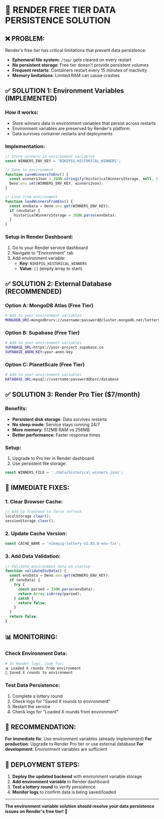 # 🚨 RENDER FREE TIER DATA PERSISTENCE SOLUTION

## **❌ PROBLEM:**
Render's free tier has critical limitations that prevent data persistence:
- **Ephemeral file system**: `/tmp/` gets cleared on every restart
- **No persistent storage**: Free tier doesn't provide persistent volumes
- **Frequent restarts**: Containers restart every 15 minutes of inactivity
- **Memory limitations**: Limited RAM can cause crashes

## **✅ SOLUTION 1: Environment Variables (IMPLEMENTED)**

### **How it works:**
- Store winners data in environment variables that persist across restarts
- Environment variables are preserved by Render's platform
- Data survives container restarts and deployments

### **Implementation:**
```typescript
// Store winners in environment variables
const WINNERS_ENV_KEY = 'NIKEPIG_HISTORICAL_WINNERS';

// Save to environment
function saveWinnersToEnv() {
  const winnersJson = JSON.stringify(historicalWinnersStorage, null, 2);
  Deno.env.set(WINNERS_ENV_KEY, winnersJson);
}

// Load from environment
function loadWinnersFromEnv() {
  const envData = Deno.env.get(WINNERS_ENV_KEY);
  if (envData) {
    historicalWinnersStorage = JSON.parse(envData);
  }
}
```

### **Setup in Render Dashboard:**
1. Go to your Render service dashboard
2. Navigate to "Environment" tab
3. Add environment variable:
   - **Key**: `NIKEPIG_HISTORICAL_WINNERS`
   - **Value**: `[]` (empty array to start)

## **✅ SOLUTION 2: External Database (RECOMMENDED)**

### **Option A: MongoDB Atlas (Free Tier)**
```bash
# Add to your environment variables
MONGODB_URI=mongodb+srv://username:password@cluster.mongodb.net/lottery
```

### **Option B: Supabase (Free Tier)**
```bash
# Add to your environment variables
SUPABASE_URL=https://your-project.supabase.co
SUPABASE_ANON_KEY=your-anon-key
```

### **Option C: PlanetScale (Free Tier)**
```bash
# Add to your environment variables
DATABASE_URL=mysql://username:password@host/database
```

## **✅ SOLUTION 3: Render Pro Tier ($7/month)**

### **Benefits:**
- **Persistent disk storage**: Data survives restarts
- **No sleep mode**: Service stays running 24/7
- **More memory**: 512MB RAM vs 256MB
- **Better performance**: Faster response times

### **Setup:**
1. Upgrade to Pro tier in Render dashboard
2. Use persistent file storage:
```typescript
const WINNERS_FILE = './data/historical_winners.json';
```

## **🔧 IMMEDIATE FIXES:**

### **1. Clear Browser Cache:**
```javascript
// Add to frontend to force refresh
localStorage.clear();
sessionStorage.clear();
```

### **2. Update Cache Version:**
```javascript
const CACHE_NAME = 'nikepig-lottery-v2.85.0-env-fix';
```

### **3. Add Data Validation:**
```typescript
// Validate environment data on startup
function validateEnvData() {
  const envData = Deno.env.get(WINNERS_ENV_KEY);
  if (envData) {
    try {
      const parsed = JSON.parse(envData);
      return Array.isArray(parsed);
    } catch {
      return false;
    }
  }
  return false;
}
```

## **📊 MONITORING:**

### **Check Environment Data:**
```bash
# In Render logs, look for:
📊 Loaded X rounds from environment
💾 Saved X rounds to environment
```

### **Test Data Persistence:**
1. Complete a lottery round
2. Check logs for "Saved X rounds to environment"
3. Restart the service
4. Check logs for "Loaded X rounds from environment"

## **🎯 RECOMMENDATION:**

**For immediate fix**: Use environment variables (already implemented)
**For production**: Upgrade to Render Pro tier or use external database
**For development**: Environment variables are sufficient

## **🚀 DEPLOYMENT STEPS:**

1. **Deploy the updated backend** with environment variable storage
2. **Add environment variable** in Render dashboard
3. **Test a lottery round** to verify persistence
4. **Monitor logs** to confirm data is being saved/loaded

---

**The environment variable solution should resolve your data persistence issues on Render's free tier!** 🎉 
